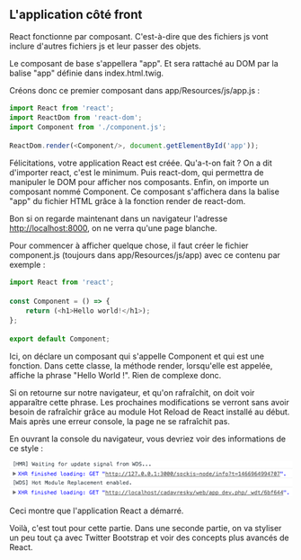 ## L'application côté front

React fonctionne par composant. C'est-à-dire que des fichiers js vont inclure d'autres fichiers js et leur passer des objets.

Le composant de base s'appellera "app". Et sera rattaché au DOM par la balise "app" définie dans index.html.twig.

Créons donc ce premier composant dans app/Resources/js/app.js :

```js
import React from 'react';
import ReactDom from 'react-dom';
import Component from './component.js';

ReactDom.render(<Component/>, document.getElementById('app'));
```

Félicitations, votre application React est créée. Qu'a-t-on fait ? On a dit d'importer react, c'est le minimum. Puis react-dom, qui permettra de manipuler le DOM pour afficher nos composants. Enfin, on importe un composant nommé Component. Ce composant s'affichera dans la balise "app" du fichier HTML grâce à la fonction render de react-dom.

Bon si on regarde maintenant dans un navigateur l'adresse [http://localhost:8000](http://localhost:8000), on ne verra qu'une page blanche.

Pour commencer à afficher quelque chose, il faut créer le fichier component.js \(toujours dans app/Resources/js/app\) avec ce contenu par exemple :

```js
import React from 'react';

const Component = () => {
    return (<h1>Hello world!</h1>);
};

export default Component;

```

Ici, on déclare un composant qui s'appelle Component et qui est une fonction. Dans cette classe, la méthode render, lorsqu'elle est appelée, affiche la phrase "Hello World !". Rien de complexe donc.

Si on retourne sur notre navigateur, et qu'on rafraîchit, on doit voir apparaître cette phrase. Les prochaines modifications se verront sans avoir besoin de rafraîchir grâce au module Hot Reload de React installé au début. Mais après une erreur console, la page ne se rafraîchit pas.

En ouvrant la console du navigateur, vous devriez voir des informations de ce style :

![](../assets/xhr.png)


Ceci montre que l'application React a démarré.


Voilà, c'est tout pour cette partie. Dans une seconde partie, on va styliser un peu tout ça avec Twitter Bootstrap et voir des concepts plus avancés de React.

